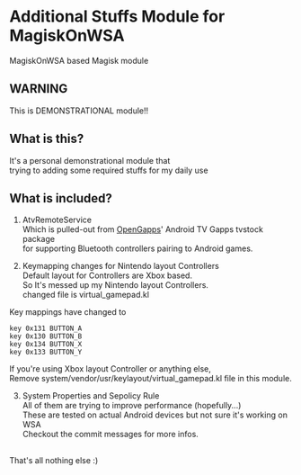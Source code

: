 # Additional Stuffs Module for MagiskOnWSA
MagiskOnWSA based Magisk module

## WARNING
This is DEMONSTRATIONAL module!!

## What is this?
It's a personal demonstrational module that
<br>trying to adding some required stuffs for my daily use

## What is included?
1. AtvRemoteService
<br>Which is pulled-out from [OpenGapps](https://opengapps.org/)' Android TV Gapps tvstock package
<br>for supporting Bluetooth controllers pairing to Android games.

2. Keymapping changes for Nintendo layout Controllers
<br>Default layout for Controllers are Xbox based.
<br>So It's messed up my Nintendo layout Controllers.
<br>changed file is virtual_gamepad.kl

Key mappings have changed to
```
key 0x131 BUTTON_A
key 0x130 BUTTON_B
key 0x134 BUTTON_X
key 0x133 BUTTON_Y
```

If you're using Xbox layout Controller or anything else,
<br>Remove system/vendor/usr/keylayout/virtual_gamepad.kl file in this module.

3. System Properties and Sepolicy Rule
<br>All of them are trying to improve performance (hopefully...)
<br>These are tested on actual Android devices but not sure it's working on WSA
<br>Checkout the commit messages for more infos.

##
That's all nothing else :)
